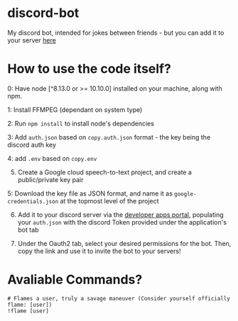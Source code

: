 # discord-bot
My discord bot, intended for jokes between friends - but you can add it to your server [here](https://discordapp.com/oauth2/authorize?client_id=642967654683901963&permissions=36702208&scope=bot)

# How to use the code itself?

0: Have node [^8.13.0 or >= 10.10.0] installed on your machine, along with npm. 

1: Install FFMPEG (dependant on system type)

2: Run `npm install` to install node's dependencies

3: Add `auth.json` based on `copy.auth.json` format - the key being the discord auth key

4: add `.env` based on `copy.env`

5. Create a Google cloud speech-to-text project, and create a public/private key pair

5: Download the key file as JSON format, and name it as `google-credentials.json` at the topmost level of the project

6. Add it to your discord server via the [developer apps portal](https://discordapp.com/developers/applications/), populating your `auth.json` with the discord Token provided under the application's bot tab

7. Under the Oauth2 tab, select your desired permissions for the bot. Then, copy the link and use it to invite the bot to your servers!

# Avaliable Commands?

```
# Flames a user, truly a savage maneuver (Consider yourself officially flame: [user])
!flame [user]
```
